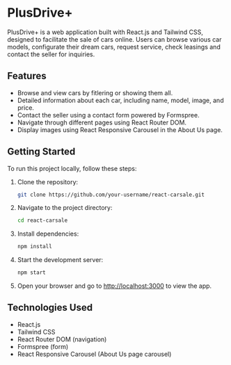 # PlusDrive+

PlusDrive+ is a web application built with React.js and Tailwind CSS, designed to facilitate the sale of cars online. Users can browse various car models, configurate their dream cars, request service, check leasings and contact the seller for inquiries.

## Features

- Browse and view cars by fitlering or showing them all.
- Detailed information about each car, including name, model, image, and price.
- Contact the seller using a contact form powered by Formspree.
- Navigate through different pages using React Router DOM.
- Display images using React Responsive Carousel in the About Us page.

## Getting Started

To run this project locally, follow these steps:

1. Clone the repository:

    ```bash
    git clone https://github.com/your-username/react-carsale.git
    ```

2. Navigate to the project directory:

    ```bash
    cd react-carsale
    ```

3. Install dependencies:

    ```bash
    npm install
    ```

4. Start the development server:

    ```bash
    npm start
    ```

5. Open your browser and go to [http://localhost:3000](http://localhost:3000) to view the app.

## Technologies Used

- React.js
- Tailwind CSS
- React Router DOM (navigation)
- Formspree (form)
- React Responsive Carousel (About Us page carousel)
